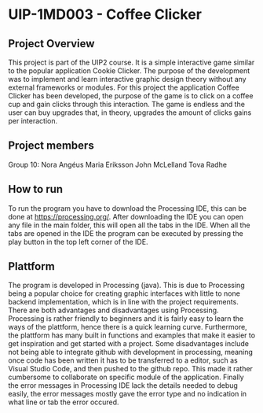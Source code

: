 # UIP-1MD003 - Coffee Clicker

## Project Overview
This project is part of the UIP2 course. It is a simple interactive game similar to the popular application Cookie Clicker. The purpose of the development was to implement and learn interactive graphic design theory without any external frameworks or modules. For this project the application Coffee Clicker has been developed,
the purpose of the game is to click on a coffee cup and gain clicks through this interaction. The game is endless and the user can buy upgrades that, in theory, upgrades the amount of clicks gains per interaction.

## Project members
Group 10: 
Nora Angéus
Maria Eriksson
John McLelland
Tova Radhe

## How to run 
To run the program you have to download the Processing IDE, this can be done at https://processing.org/.
After downloading the IDE you can open any file in the main folder, this will open all the tabs in the IDE.
When all the tabs are opened in the IDE the program can be executed by pressing the play button in the top left corner of the IDE.

## Plattform
The program is developed in Processing (java). This is due to Processing being a popular choice for creating graphic interfaces with little to none backend implementation, which is in line with the project requirements. There are both advantages and disadvantages using Processing. Processing is rather friendly to beginners and it is fairly easy to learn the ways of the plattform, hence there is a quick learning curve. Furthermore, the plattform has many built in functions and examples that make it easier to get inspiration and get started with a project. Some disadvantages include not being able to integrate github with development in processing, meaning once code has been written it has to be transferred to a editor, such as Visual Studio Code, and then pushed to the github repo. This made it rather cumbersome to collaborate on specific module of the application. Finally the error messages in Processing IDE lack the details needed to debug easily, the error messages mostly gave the error type and no indication in what line or tab the error occured.


